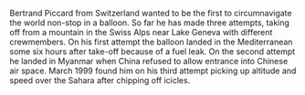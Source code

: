 Bertrand Piccard from Switzerland wanted to be the first to circumnavigate the world non-stop in a balloon.
So far he has made three attempts, taking off from a mountain in the Swiss Alps near Lake Geneva with different crewmembers.
On his first attempt the balloon landed in the Mediterranean some six hours after take-off because of a fuel leak.
On the second attempt he landed in Myanmar when China refused to allow entrance into Chinese air space.
March 1999 found him on his third attempt picking up altitude and speed over the Sahara after chipping off icicles.
